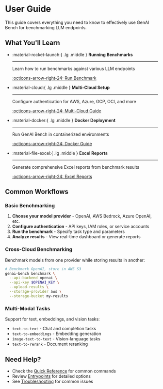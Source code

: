 # User Guide

This guide covers everything you need to know to effectively use GenAI Bench for benchmarking LLM endpoints.

## What You'll Learn

<div class="grid cards" markdown>

- :material-rocket-launch:{ .lg .middle } **Running Benchmarks**

    ---

    Learn how to run benchmarks against various LLM endpoints

    [:octicons-arrow-right-24: Run Benchmark](run-benchmark.md)

- :material-cloud:{ .lg .middle } **Multi-Cloud Setup**

    ---

    Configure authentication for AWS, Azure, GCP, OCI, and more

    [:octicons-arrow-right-24: Multi-Cloud Guide](multi-cloud-auth-storage.md)

- :material-docker:{ .lg .middle } **Docker Deployment**

    ---

    Run GenAI Bench in containerized environments

    [:octicons-arrow-right-24: Docker Guide](run-benchmark-using-docker.md)

- :material-file-excel:{ .lg .middle } **Excel Reports**

    ---

    Generate comprehensive Excel reports from benchmark results

    [:octicons-arrow-right-24: Excel Reports](generate-excel-sheet.md)

</div>

## Common Workflows

### Basic Benchmarking

1. **Choose your model provider** - OpenAI, AWS Bedrock, Azure OpenAI, etc.
2. **Configure authentication** - API keys, IAM roles, or service accounts
3. **Run the benchmark** - Specify task type and parameters
4. **Analyze results** - View real-time dashboard or generate reports

### Cross-Cloud Benchmarking

Benchmark models from one provider while storing results in another:

```bash
# Benchmark OpenAI, store in AWS S3
genai-bench benchmark \
  --api-backend openai \
  --api-key $OPENAI_KEY \
  --upload-results \
  --storage-provider aws \
  --storage-bucket my-results
```

### Multi-Modal Tasks

Support for text, embeddings, and vision tasks:

- `text-to-text` - Chat and completion tasks
- `text-to-embeddings` - Embedding generation
- `image-text-to-text` - Vision-language tasks
- `text-to-rerank` - Document reranking

## Need Help?

- Check the [Quick Reference](multi-cloud-quick-reference.md) for common commands
- Review [Entrypoints](../getting-started/entrypoints.md) for detailed options
- See [Troubleshooting](multi-cloud-auth-storage.md#troubleshooting) for common issues